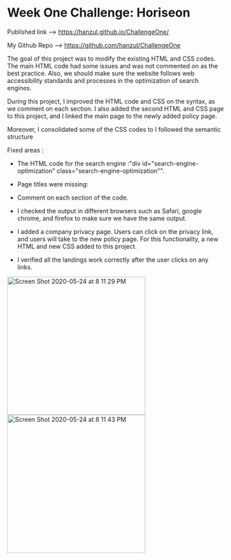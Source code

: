 # Week One Challenge: Horiseon

Published link --> https://hanzul.github.io/ChallengeOne/

My Github Repo --> https://github.com/hanzul/ChallengeOne

The goal of this project was to modify the existing HTML and CSS codes. The main HTML code had some issues and was not commented on as the best practice. Also, we should make sure the website follows web accessibility standards and processes in the optimization of search engines. 

During this project, I improved the HTML code and CSS on the syntax, as we comment on each section. I also added the second HTML and CSS page to this project, and I linked the main page to the newly added policy page. 

Moreover, I consolidated some of the CSS codes to I followed the semantic structure

Fixed areas :

- The HTML code for the search engine :"div id="search-engine-optimization" class="search-engine-optimization"". 

- Page titles were missing: <title>Harison</title>

- Comment on each section of the code. 

- I checked the output in different browsers such as Safari, google chrome, and firefox to make sure we have the same output. 

- I added a company privacy page. Users can click on the privacy link, and users will take to the new policy page. For this functionality, a new HTML and new CSS added to this project. 

- I verified all the landings work correctly after the user clicks on any links. 

<img width="320" alt="Screen Shot 2020-05-24 at 8 11 29 PM" src="https://user-images.githubusercontent.com/3277722/82774967-2321ef00-9dfb-11ea-9860-7a297e8c5052.png">
<img width="320" alt="Screen Shot 2020-05-24 at 8 11 43 PM" src="https://user-images.githubusercontent.com/3277722/82774974-27e6a300-9dfb-11ea-9c47-498ebad893e8.png">


